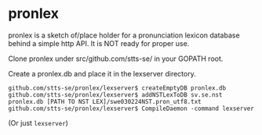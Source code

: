 # pronlex
pronlex is a sketch of/place holder for a pronunciation lexicon database behind a simple http API. It is NOT ready for proper use.


Clone pronlex under src/github.com/stts-se/ in your GOPATH root.

Create a pronlex.db and place it in the lexserver directory.

```
github.com/stts-se/pronlex/lexserver$ createEmptyDB pronlex.db
github.com/stts-se/pronlex/lexserver$ addNSTLexToDB sv.se.nst pronlex.db [PATH TO NST LEX]/swe030224NST.pron_utf8.txt 
github.com/stts-se/pronlex/lexserver$ CompileDaemon -command lexserver
```
(Or just `lexserver`)
